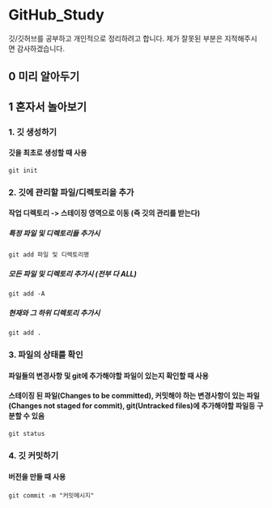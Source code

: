 # GitHub_Study
깃/깃허브를 공부하고 개인적으로 정리하려고 합니다. 제가 잘못된 부분은 지적해주시면 감사하겠습니다.

## 0 미리 알아두기

## 1 혼자서 놀아보기

### 1. 깃 생성하기 
#### 깃을 최초로 생성할 때 사용
```
git init
```

### 2. 깃에 관리할 파일/디렉토리을 추가
#### 작업 디렉토리 -> 스테이징 영역으로 이동 (즉 깃의 관리를 받는다)
##### 특정 파일 및 디렉토리들 추가시
```
git add 파일 및 디렉토리명
```
##### 모든 파일 및 디렉토리 추가시 (전부 다 ALL)
```
git add -A
```
##### 현재와 그 하위 디렉토리 추가시
```
git add .
```

### 3. 파일의 상태를 확인
#### 파일들의 변경사항 및 git에 추가해야할 파일이 있는지 확인할 때 사용
#### 스테이징 된 파일(Changes to be committed), 커밋해야 하는 변경사항이 있는 파일(Changes not staged for commit), git(Untracked files)에 추가해야할 파일등 구분할 수 있음
```
git status
```


### 4. 깃 커밋하기
#### 버전을 만들 때 사용
```
git commit -m "커밋메시지"
```



